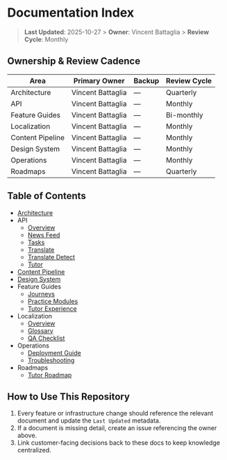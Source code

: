 # Documentation Index

> **Last Updated**: 2025-10-27  > **Owner**: Vincent Battaglia  > **Review Cycle**: Monthly

## Ownership & Review Cadence

| Area | Primary Owner | Backup | Review Cycle |
| --- | --- | --- | --- |
| Architecture | Vincent Battaglia | — | Quarterly |
| API | Vincent Battaglia | — | Monthly |
| Feature Guides | Vincent Battaglia | — | Bi-monthly |
| Localization | Vincent Battaglia | — | Monthly |
| Content Pipeline | Vincent Battaglia | — | Monthly |
| Design System | Vincent Battaglia | — | Monthly |
| Operations | Vincent Battaglia | — | Monthly |
| Roadmaps | Vincent Battaglia | — | Quarterly |

## Table of Contents

- [Architecture](architecture.md)
- API
  - [Overview](api/overview.md)
  - [News Feed](api/news.md)
  - [Tasks](api/tasks.md)
  - [Translate](api/translate.md)
  - [Translate Detect](api/translate-detect.md)
  - [Tutor](api/tutor.md)
- [Content Pipeline](content-pipeline.md)
- [Design System](design-system.md)
- Feature Guides
  - [Journeys](feature-guides/journeys.md)
  - [Practice Modules](feature-guides/practice-modules.md)
  - [Tutor Experience](feature-guides/tutor-experience.md)
- Localization
  - [Overview](localization/overview.md)
  - [Glossary](localization/glossary.md)
  - [QA Checklist](localization/qa-checklist.md)
- Operations
  - [Deployment Guide](operations/deployment-guide.md)
  - [Troubleshooting](operations/troubleshooting.md)
- Roadmaps
  - [Tutor Roadmap](roadmap/tutor-roadmap.md)

## How to Use This Repository

1. Every feature or infrastructure change should reference the relevant document and update the `Last Updated` metadata.
2. If a document is missing detail, create an issue referencing the owner above.
3. Link customer-facing decisions back to these docs to keep knowledge centralized.
